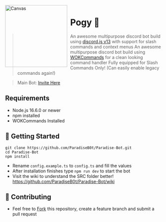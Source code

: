 <img width="200" height="200" align="left" style="float: left; margin: 0 10px 0 0;" alt="Canvas" src="https://cdn.discordapp.com/avatars/870778492999061524/6da3d6e2b9ad80463fb18ae399599d8d.png?size=256">

# Pogy 🤖

> An awesome multipurpose discord bot build using [discord.js v13](https://discord.js.org) with support for slash commands and context menus
> An awesome multipurpose discord bot build using [WOKCommands](https://github.com/AlexzanderFlores/WOKCommands) for a clean looking command handler
> Fully equipped for Slash Commands Only! (Can easily enable legacy commands again!)

> Main Bot: [Invite Here](https://discord.com/api/oauth2/authorize?client_id=870778492999061524&scope=bot+applications.commands&permissions=275380301174)

## Requirements

- Node.js 16.6.0 or newer
- npm installed
- WOKCommands Installed

## 🚀 Getting Started

```
git clone https://github.com/ParadiseB0t/Paradise-Bot.git
cd Paradise-Bot
npm install
```

- Rename `config.example.ts` to `config.ts` and fill the values
- After installation finishes type `npm run dev` to start the bot
- Visit the wiki to understand the SRC folder better!  https://github.com/ParadiseB0t/Paradise-Bot/wiki


## 🤝 Contributing

- Feel free to [Fork](https://github.com/ParadiseB0t/Paradise-Bot/fork) this repository, create a feature branch and submit a pull request
